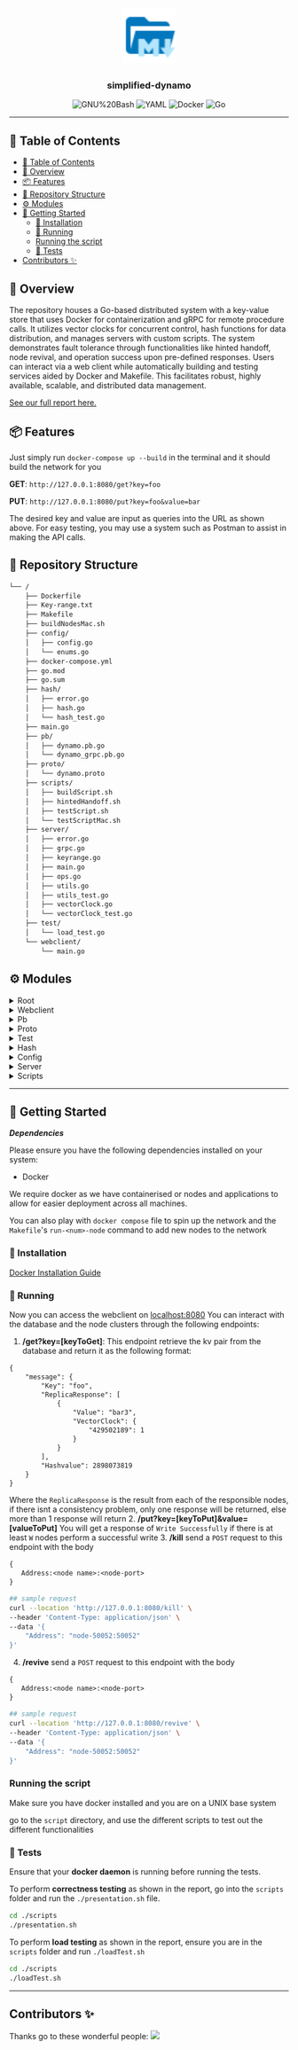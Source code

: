 <div align="center">
<h1 align="center">
<img src="https://raw.githubusercontent.com/PKief/vscode-material-icon-theme/ec559a9f6bfd399b82bb44393651661b08aaf7ba/icons/folder-markdown-open.svg" width="100" />
<br></h1>
<h3>simplified-dynamo</h3>

<p align="center">
<img src="https://img.shields.io/badge/GNU%20Bash-4EAA25.svg?style=flat-square&logo=GNU-Bash&logoColor=white" alt="GNU%20Bash" />
<img src="https://img.shields.io/badge/YAML-CB171E.svg?style=flat-square&logo=YAML&logoColor=white" alt="YAML" />
<img src="https://img.shields.io/badge/Docker-2496ED.svg?style=flat-square&logo=Docker&logoColor=white" alt="Docker" />
<img src="https://img.shields.io/badge/Go-00ADD8.svg?style=flat-square&logo=Go&logoColor=white" alt="Go" />
</p>
</div>

---

## 📖 Table of Contents
- [📖 Table of Contents](#-table-of-contents)
- [📍 Overview](#-overview)
- [📦 Features](#-features)
- [📂 Repository Structure](#-repository-structure)
- [⚙️ Modules](#️-modules)
- [🚀 Getting Started](#-getting-started)
  - [🔧 Installation](#-installation)
  - [🤖 Running](#-running)
  - [Running the script](#running-the-script)
  - [🧪 Tests](#-tests)
- [Contributors ✨](#contributors-)

## 📍 Overview

The repository houses a Go-based distributed system with a key-value store that uses Docker for containerization and gRPC for remote procedure calls. It utilizes vector clocks for concurrent control, hash functions for data distribution, and manages servers with custom scripts. The system demonstrates fault tolerance through functionalities like hinted handoff, node revival, and operation success upon pre-defined responses. Users can interact via a web client while automatically building and testing services aided by Docker and Makefile. This facilitates robust, highly available, scalable, and distributed data management.

[See our full report here.](https://docs.google.com/document/d/1nZMDEix41mRh7ARzVUOCA1t1cr6zjSowzWhDP2hK2ns/edit?usp=sharing)

## 📦 Features

Just simply run `docker-compose up --build` in the terminal and it should build the network for you

**GET**: `http://127.0.0.1:8080/get?key=foo`

**PUT**: `http://127.0.0.1:8080/put?key=foo&value=bar`

The desired key and value are input as queries into the URL as shown above. For easy testing, you may use a system such as Postman to assist in making the API calls.



## 📂 Repository Structure

```sh
└── /
    ├── Dockerfile
    ├── Key-range.txt
    ├── Makefile
    ├── buildNodesMac.sh
    ├── config/
    │   ├── config.go
    │   └── enums.go
    ├── docker-compose.yml
    ├── go.mod
    ├── go.sum
    ├── hash/
    │   ├── error.go
    │   ├── hash.go
    │   └── hash_test.go
    ├── main.go
    ├── pb/
    │   ├── dynamo.pb.go
    │   └── dynamo_grpc.pb.go
    ├── proto/
    │   └── dynamo.proto
    ├── scripts/
    │   ├── buildScript.sh
    │   ├── hintedHandoff.sh
    │   ├── testScript.sh
    │   └── testScriptMac.sh
    ├── server/
    │   ├── error.go
    │   ├── grpc.go
    │   ├── keyrange.go
    │   ├── main.go
    │   ├── ops.go
    │   ├── utils.go
    │   ├── utils_test.go
    │   ├── vectorClock.go
    │   └── vectorClock_test.go
    ├── test/
    │   └── load_test.go
    └── webclient/
        └── main.go

```

## ⚙️ Modules

<details closed><summary>Root</summary>

| File                              | Summary                                                                                                                                                                                                                                                                                                                                                                                                                                                                                                    |
| ---                               | ---                                                                                                                                                                                                                                                                                                                                                                                                                                                                                                        |
| [go.mod]({file_path})             | The project uses Go for building a distributed system with gRPC for communication. It comprises server operations, hashing features, configuration, protocol buffers definitions and corresponding gRPC stubs, scripts for build/tests, Docker configurations for containerization, and a web client. It leverages several dependencies like gin for web functionality, grpc for RPC support, and protobuf for data serialization. Unit tests and load tests are present for quality assurance.            |
| [Dockerfile]({file_path})         | The code is for a Dockerized Go application with gRPC functionalities. It includes modules for configurations, hashing, protobuf, server operations, and web client. Various scripts for building and testing are present. The Dockerfile builds the server and web client from the latest Go image, downloads dependencies with Go Mod, and exposes port 8080.                                                                                                                                            |
| [Makefile]({file_path})           | The code includes scripts to compile protocol buffers specification files, run a web client, initiate and run five server nodes (each on a different port), all locally. It also contains instructions to build a Docker image tagged as node, remove and rerun two specific server nodes (second and sixth) within Docker-one operating on the host network and the other on a network named dynamo_default.                                                                                              |
| [Key-range.txt]({file_path})      | The code outlined above is for a distributed hash table application built with Go, gRPC, and Docker. It consists of a Dockerfile and scripts for building and testing, configuration files, protobuffers files for implementing gRPC, and specific Go files for managing hashing, server operations, and concurrency control with vector clocks. The Key-range.txt file likely drives key distribution across the network nodes. The Docker and Makefile automate the environment setup and build process. |
| [go.sum]({file_path})             | This code includes a directory tree that is structured for a Go-based project with Docker. It provides functionalities for hash handling, config generation, protocol buffer interactions, server and web-client operations. Scripts for building and testing as well as Docker and Makefile for containerization and automation are present. go.sum includes dependencies for the project like gin-gonic, go-playground, etc.                                                                             |
| [buildNodesMac.sh]({file_path})   | The code is intended to automate the process of setting up a Docker-based distributed system. It first builds a Docker image named node and deletes any existing containers and networks. Following this, it creates a new network named dynamo and starts running a web client container in this network. The script then brings up a user-specified number of node containers at sequential ports in the dynamo network. Each node also registers its address with the web client.                       |
| [docker-compose.yml]({file_path}) | The provided Docker compose YAML file facilitates managing a set of microservices in their separate containers. It specifies six services including a web client and five servers (also known as nodes). The web client and nodes communicate via specified ports. Each server depends on the web client being healthy before starting. The servers also register themselves with the web client upon startup. The configuration allows them to operate in a shared dynamo network.                        |
| [main.go]({file_path})            | This codebase facilitates the creation of a distributed system using Go, gRPC protocols, and Docker. The architecture includes configuration entities, hashing utilities, server-side operations, protofiles for gRPC service definition, and test scripts. It also involves key-range handling, vector clock for maintaining synchronization among nodes, and error handling. main.go functions are entry points across modules while Dockerfile and docker-compose.yml handle containerization.          |

</details>

<details closed><summary>Webclient</summary>

| File                   | Summary                                                                                                                                                                                                                                                                                                                                                                                                                                                                                                                                                                                                             |
| ---                    | ---                                                                                                                                                                                                                                                                                                                                                                                                                                                                                                                                                                                                                 |
| [main.go]({file_path}) | The provided code is for a distributed systems client application built in Go that uses gRPC for communication. Primary functions include creating connections to multiple servers, adding nodes, killing and reviving nodes, and reading and writing operations. It finds the fastest responding server to handle GET and PUT requests, and supports operations like reading and writing to a key-value store, with responses converted to a readable format. It also provides health checks and facilities for adding, killing and reviving server nodes. All these operations are exposed as HTTP API endpoints. |

</details>

<details closed><summary>Pb</summary>

| File                             | Summary                                                                                                                                                                                                                                                                                                                                                                                                                                                                                                                |
| ---                              | ---                                                                                                                                                                                                                                                                                                                                                                                                                                                                                                                    |
| [dynamo_grpc.pb.go]({file_path}) | This code defines an API interface for a GRPC-based key-value store service named dynamo. The API has functions for different operations such as Write, Read, Join, Gossip, Delete, and KillNode. It also includes methods for handling hinted hand-off reads/writes and bulk writes. The code embeds UnimplementedKeyValueStoreServer for forward compatibility and defines the GRPC service description for the KeyValueStore service.                                                                               |
| [dynamo.pb.go]({file_path})      | The code is a structured Go project, equipped with Docker configurations for containerization and gRPC protocol for client-server communication. It utilises Hashing and Vector Clocks for distributed systems operations. Test files and scripts are available to validate functionality. The displayed file, dynamo.pb.go, is auto-generated using Protocol Buffers for serialization of structured data in the dynamo application. It includes packages related to Protobuf reflection and timestamp specification. |

</details>

<details closed><summary>Proto</summary>

| File                        | Summary                                                                                                                                                                                                                                                                                                                                                                                                                                                                                                                                                                                                                        |
| ---                         | ---                                                                                                                                                                                                                                                                                                                                                                                                                                                                                                                                                                                                                            |
| [dynamo.proto]({file_path}) | The code outlines a distributed key-value store built using Google's Protocol Buffers (protobuf). It supports operations like Write, Read, Forward, Join, Gossip, and various Replication-handling like HintedHandoff and Bulk operations. Node management operations include KillNode and ReviveNode. It uses vector clocks for concurrency control and membership lists for managing nodes in the system. The proto file illustrates structure for message interchange, with requests and responses for various operations. A Docker setup is indicated with Dockerfile and docker-compose.yml for containerized deployment. |

</details>

<details closed><summary>Test</summary>

| File                        | Summary                                                                                                                                                                                                                                                                                                                                                                                                                                               |
| ---                         | ---                                                                                                                                                                                                                                                                                                                                                                                                                                                   |
| [load_test.go]({file_path}) | The code performs load tests on PUT and GET HTTP requests. It uses Go's testing package to concurrently send 10 put and get requests to a local server using Goroutines and waits for all requests to finish using a WaitGroup. It logs the time taken for all requests to complete and checks whether response status is OK or not. The tests simulate loading conditions on the server and measure the performance of the system under such a load. |

</details>

<details closed><summary>Hash</summary>

| File                        | Summary                                                                                                                                                                                                                                                                                                                                                                                                                                                                                          |
| ---                         | ---                                                                                                                                                                                                                                                                                                                                                                                                                                                                                              |
| [error.go]({file_path})     | The displayed code structure represents a distributed system based on gRPC with Docker containerization. Key components include configuration files, a hashing function, protocol buffers for gRPC, server-side logic including error handling and vector clock management, automated test scripts, and a dedicated web client. A specific error handling mechanism is highlighted in the hash/error.go code snippet, defining standard error messages.                                          |
| [hash_test.go]({file_path}) | The code contains several test cases that validate the functionality of GetAddressFromNode and GetNodesFromKey functions in different scenarios. These include checks for an empty node slice, when a single node or multiple nodes are present, if a key results in a hash out of the nodes' range, and when the nodes are unsorted. The tests assert that the correct node is retrieved or error messages are appropriately returned.                                                          |
| [hash.go]({file_path})      | The code is part of a Go project which implements a distributed hash table (DHT) using the Dynamo-style data partitioning and replication. It defines helper functions to find nodes, based on a given key, in a sorted nodes list. It also has a function to generate a hash from a given key. The identified nodes are then used for data storage or retrieval operations, facilitating distributed data storage with fault tolerance. The binary search operation ensures quick node lookups. |

</details>

<details closed><summary>Config</summary>

| File                     | Summary                                                                                                                                                                                                                                                                                                                                                                                                                                                                                                           |
| ---                      | ---                                                                                                                                                                                                                                                                                                                                                                                                                                                                                                               |
| [config.go]({file_path}) | The directory tree visualizes the structure of a Go-based distributed system. It uses Docker for containerization, allows code testing, employs Protocol Buffers for serializing structured data, and uses gRPC for remote procedure calls. The file `config.go` under the `config` directory sets the values of read (R), write (W) and node (N) operations for the system. The system is partitioned into subdirectories each hosting different functionalities, such as hashing, server operations, and tests. |
| [enums.go]({file_path})  | The code defines configuration constants for a distributed system. It includes different types of `Operation` (READ, WRITE) and `KeyRangeOp` (TRANSFER, DELETE). There is a function to convert these operations to their string equivalents. It's part of a larger system, containing server logic, hashing methods, protobuf files, testing scripts, Docker setup, and a web client.                                                                                                                            |

</details>

<details closed><summary>Server</summary>

| File                               | Summary                                                                                                                                                                                                                                                                                                                                                                                                                                                                                                                                                                                                                         |
| ---                                | ---                                                                                                                                                                                                                                                                                                                                                                                                                                                                                                                                                                                                                             |
| [vectorClock.go]({file_path})      | The provided Go code in the `vectorClock.go` file is part of a larger project, and it mainly deals with comparing and managing vector clocks in a distributed system. It comprises a function to compare vector clocks of key-value pairs, identify concurrent pairs, update or delete data based on the comparison results, and a utility function to delete a specific element from the data array. The code aims to ensure synchronization and consistency in key-value stores across the system.                                                                                                                            |
| [error.go]({file_path})            | The code is part of a larger Go-based project structure. It defines two global error variables in the server/error.go file, namely NodeDead and NodeALive, to standardize error messages related to the status of a node in a network. These errors can be leveraged throughout the codebase for consistent error handling and reporting.                                                                                                                                                                                                                                                                                       |
| [utils_test.go]({file_path})       | This codebase represents a containerized Go application setup. The core functionalities include configuration handling, hash management, server operations and GRPC services. A series of shell scripts and makefile are provided for building the app. In the given `utils_test.go` file, two test cases are defined to validate the `IsKeyInRange` function: one checks if the function correctly identifies a key in a range and the other confirms that it accurately recognizes when a key falls outside the range.                                                                                                        |
| [grpc.go]({file_path})             | This project revolves around a GRPC-based system built in Go, utilizing Docker for containerization. The code orchestrates a variety of functionalities such as key-range handling, vector clocks, error handling, and hashing. It also includes testing and script files for system building and system testing. Specifically, the grpc.go file contains a function to establish an insecure GRPC connection to a given address, returning any connection errors if they occur.                                                                                                                                                |
| [keyrange.go]({file_path})         | The code involves key-value pair management in a distributed storage system via gRPC. Functions Transfer and BulkWriteToTarget move key-value pairs within specific ranges to a target node while DeleteReplicaFromTarget deletes replica from the target. This data movement is essential during node addition and deletion, load balancing, and failure recovery in the storage system. Transfer logs errors upon occurrence and retries data transfer if necessary.                                                                                                                                                          |
| [utils.go]({file_path})            | The provided codebase is for a GO-based distributed system run in a Docker container. It includes a GRPC server, handling operations on key ranges, vector clocks, and errors. Hash functions, tests, and protocols are also outlined. Separate scripts are constructed to build and test the system. The `IsKeyInRange` function, part of the server utilities, checks if a given key lies within a specified range.                                                                                                                                                                                                           |
| [vectorClock_test.go]({file_path}) | The provided code is primarily a collection of Go unit tests for a vector clock, utilized to manage data consistency in distributed systems. It defines various scenarios checking if the clock is concurrent, ahead, behind, or equal to another. Additionally, it tests vector clock comparisons for handling different data discrepancies during read operations.                                                                                                                                                                                                                                                            |
| [ops.go]({file_path})              | The code comprises multiple gRPC operations for a distributed key-value store. It contains functions for creating gRPC calls, forming connections to nodes, triggering operations, and handling errors. Particular operations include reading and writing key-value pairs, along with a hinted handoff mechanism for error tolerance. Responses are gathered using goroutines and channels, employing context handling and cancellation. Operations are encapsulated within a context-based time-out setting to manage failures. Callers wait for a predefined number of responses before considering the operation successful. |
| [main.go]({file_path})             | The code implements a distributed key-value store, following the DynamoDB system's principles. This hash-based system leverages gRPC for intra-cluster communication and provides functionalities like joins, hash-based key-value storage, membership list reconciliation via gossip protocol, hinted handoff mechanism for temporary failure handling that allows writes to return successfully, and vector clocks for resolving read conflicts among different replicas. All operations are thread-safe with lock protection. It also periodically checks for dead nodes and revives them when applicable.                   |

</details>

<details closed><summary>Scripts</summary>

| File                            | Summary                                                                                                                                                                                                                                                                                                                                                                                                                                                                                                                                                                     |
| ---                             | ---                                                                                                                                                                                                                                                                                                                                                                                                                                                                                                                                                                         |
| [buildScript.sh]({file_path})   | The bash script manages a Docker-based Dynamo-style distributed database: building a Docker image named node, deleting existing Docker containers, and creating a Docker network named dynamo. It then launches multiple nodes and a web client inside the network. Requests to store a key-value pair foo:bar are made, a new node is added, and the key is verified. Node-50052 is then killed and later revived, testing for fault tolerance. All actions are performed with the aid of curl commands.                                                                   |
| [testScript.sh]({file_path})    | The script builds a Docker image, removes existing nodes and network, then creates a dynamo network and webclient. It runs multiple nodes, does PUT and GET operations for the key foo, adds a new node, kills and revives it, and records the GET results. The nodes communicate with the webclient via HTTP commands, enabling data manipulation and maintaining system operations even when a node is killed.                                                                                                                                                            |
| [testScriptMac.sh]({file_path}) | The script initializes a Docker network, runs a web client and multiple server nodes on it. Using HTTP requests, the script puts pairs of keys and values into the system, retrieves them, and prints the result. It also interacts with the network by adding new nodes, killing existing nodes, and reviving them while observing how these operations impact data retrieval. Additionally, it tidies up any previously existing Docker images and networks at the start.                                                                                                 |
| [hintedHandoff.sh]({file_path}) | The Bash script `hintedHandoff.sh` sets up a networked environment using Docker, deploys a web client and multiple instances of a server, and performs a series of operations that mimic a distributed system undergoing changes. This includes creating nodes, sending PUT and GET requests to store and retrieve data respectively, adding new nodes, intentionally causing node failures, and reviving failed nodes. It showcases the concept of hintedhandoff-a data replication technique that ensures data availability in a distributed system during node failures. |

</details>

---

## 🚀 Getting Started

***Dependencies***

Please ensure you have the following dependencies installed on your system:

* Docker

We require docker as we have containerised or nodes and applications to allow for easier deployment across all machines.

You can also play with `docker compose` file to spin up the network and the `Makefile`'s `run-<num>-node` command to add new nodes to the network

### 🔧 Installation
[Docker Installation Guide](https://docs.docker.com/engine/install/)

### 🤖 Running 

Now you can access the webclient on [localhost:8080](http://localhost:8080) You can interact with the database and the node clusters through the following endpoints:
1. **/get?key=[keyToGet]**: This endpoint retrieve the kv pair from the database and return it as the following format:
```
{
    "message": {
        "Key": "foo",
        "ReplicaResponse": [
            {
                "Value": "bar3",
                "VectorClock": {
                    "429502189": 1
                }
            }
        ],
        "Hashvalue": 2898073819
    }
}
```
Where the `ReplicaResponse` is the result from each of the responsible nodes, if there isnt a consistency problem, only one response will be returned, else more than 1 response will return
2. **/put?key=[keyToPut]&value=[valueToPut]**
You will get a response of `Write Successfully` if there is at least `W` nodes perform a successful write
3. **/kill**
send a `POST` request to this endpoint with the body
```
{
   Address:<node name>:<node-port>
}
```
```bash
## sample request
curl --location 'http://127.0.0.1:8080/kill' \
--header 'Content-Type: application/json' \
--data '{
    "Address": "node-50052:50052"
}'
```
4. **/revive**
send a `POST` request to this endpoint with the body
```
{
   Address:<node name>:<node-port>
}
```
```bash
## sample request
curl --location 'http://127.0.0.1:8080/revive' \
--header 'Content-Type: application/json' \
--data '{
    "Address": "node-50052:50052"
}'
```
### Running the script
Make sure you have docker installed and you are on a UNIX base system

go to the `script` directory, and use the different scripts to test out the different functionalities 

### 🧪 Tests
Ensure that your **docker daemon** is running before running the tests.

To perform **correctness testing** as shown in the report, go into the `scripts` folder and run the `./presentation.sh` file. 

```sh
cd ./scripts
./presentation.sh
```

To perform **load testing** as shown in the report, ensure you are in the `scripts` folder and run `./loadTest.sh`

```sh
cd ./scripts
./loadTest.sh
```
---

## Contributors ✨

Thanks go to these wonderful people:
<a href="https://github.com/weihong0827/simplified-dynamo/graphs/contributors">
<img src="https://contrib.rocks/image?repo=weihong0827/simplified-dynamo" />
</a>

